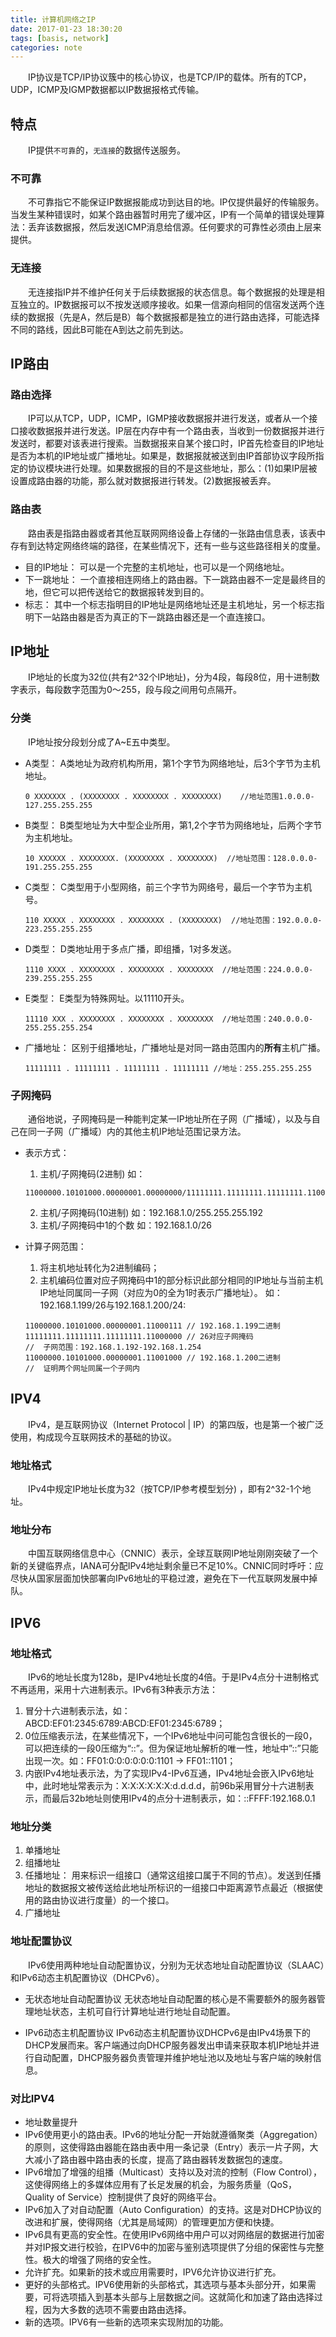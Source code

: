 ```yaml
---
title: 计算机网络之IP
date: 2017-01-23 18:30:20
tags: [basis, network]
categories: note
---
```

&ensp;&ensp;&ensp;&ensp;IP协议是TCP/IP协议簇中的核心协议，也是TCP/IP的载体。所有的TCP，UDP，ICMP及IGMP数据都以IP数据报格式传输。

##  特点

&ensp;&ensp;&ensp;&ensp;IP提供`不可靠`的，`无连接`的数据传送服务。

### 不可靠

&ensp;&ensp;&ensp;&ensp;不可靠指它不能保证IP数据报能成功到达目的地。IP仅提供最好的传输服务。当发生某种错误时，如某个路由器暂时用完了缓冲区，IP有一个简单的错误处理算法：丢弃该数据报，然后发送ICMP消息给信源。任何要求的可靠性必须由上层来提供。

### 无连接

&ensp;&ensp;&ensp;&ensp;无连接指IP并不维护任何关于后续数据报的状态信息。每个数据报的处理是相互独立的。IP数据报可以不按发送顺序接收。如果一信源向相同的信宿发送两个连续的数据报（先是A，然后是B）每个数据报都是独立的进行路由选择，可能选择不同的路线，因此B可能在A到达之前先到达。

## IP路由

### 路由选择

&ensp;&ensp;&ensp;&ensp;IP可以从TCP，UDP，ICMP，IGMP接收数据报并进行发送，或者从一个接口接收数据报并进行发送。IP层在内存中有一个路由表，当收到一份数据报并进行发送时，都要对该表进行搜索。当数据报来自某个接口时，IP首先检查目的IP地址是否为本机的IP地址或广播地址。如果是，数据报就被送到由IP首部协议字段所指定的协议模块进行处理。如果数据报的目的不是这些地址，那么：(1)如果IP层被设置成路由器的功能，那么就对数据报进行转发。(2)数据报被丢弃。

### 路由表

&ensp;&ensp;&ensp;&ensp;路由表是指路由器或者其他互联网网络设备上存储的一张路由信息表，该表中存有到达特定网络终端的路径，在某些情况下，还有一些与这些路径相关的度量。

- 目的IP地址：
    可以是一个完整的主机地址，也可以是一个网络地址。
- 下一跳地址：
    一个直接相连网络上的路由器。下一跳路由器不一定是最终目的地，但它可以把传送给它的数据报转发到目的。
- 标志：
    其中一个标志指明目的IP地址是网络地址还是主机地址，另一个标志指明下一站路由器是否为真正的下一跳路由器还是一个直连接口。

## IP地址

&ensp;&ensp;&ensp;&ensp;IP地址的长度为32位(共有2^32个IP地址)，分为4段，每段8位，用十进制数字表示，每段数字范围为0～255，段与段之间用句点隔开。

### 分类

&ensp;&ensp;&ensp;&ensp;IP地址按分段划分成了A~E五中类型。

- A类型：
    A类地址为政府机构所用，第1个字节为网络地址，后3个字节为主机地址。
    ```
    0 XXXXXXX . (XXXXXXXX . XXXXXXXX . XXXXXXXX)    //地址范围1.0.0.0-127.255.255.255
    ```
- B类型：
    B类型地址为大中型企业所用，第1,2个字节为网络地址，后两个字节为主机地址。
    ```
    10 XXXXXX . XXXXXXXX. (XXXXXXXX . XXXXXXXX)  //地址范围：128.0.0.0-191.255.255.255
    ```
- C类型：
    C类型用于小型网络，前三个字节为网络号，最后一个字节为主机号。
    ```
    110 XXXXX . XXXXXXXX . XXXXXXXX . (XXXXXXXX)  //地址范围：192.0.0.0-223.255.255.255
    ```
- D类型：
    D类地址用于多点广播，即组播，1对多发送。
    ```
    1110 XXXX . XXXXXXXX . XXXXXXXX . XXXXXXXX  //地址范围：224.0.0.0-239.255.255.255
    ```
- E类型：
    E类型为特殊网址。以11110开头。
    ```
    11110 XXX . XXXXXXXX . XXXXXXXX . XXXXXXXX  //地址范围：240.0.0.0-255.255.255.254
    ```
- 广播地址：
    区别于组播地址，广播地址是对同一路由范围内的**所有**主机广播。
    ```
    11111111 . 11111111 . 11111111 . 11111111 //地址：255.255.255.255
    ```

### 子网掩码

&ensp;&ensp;&ensp;&ensp;通俗地说，子网掩码是一种能判定某一IP地址所在子网（广播域），以及与自己在同一子网（广播域）内的其他主机IP地址范围记录方法。

- 表示方式：
    1. 主机/子网掩码(2进制) 如：
    ```
    11000000.10101000.00000001.00000000/11111111.11111111.11111111.11000000
    ```
    2.  主机/子网掩码(10进制) 如：192.168.1.0/255.255.255.192
    3. 主机/子网掩码中1的个数 如：192.168.1.0/26

- 计算子网范围：
    1. 将主机地址转化为2进制编码；
    2. 主机编码位置对应子网掩码中1的部分标识此部分相同的IP地址与当前主机IP地址同属同一子网（对应为0的全为1时表示广播地址）。
    如：192.168.1.199/26与192.168.1.200/24:
    ```
    11000000.10101000.00000001.11000111 // 192.168.1.199二进制
    11111111.11111111.11111111.11000000 // 26对应子网掩码   
    //  子网范围：192.168.1.192-192.168.1.254
    11000000.10101000.00000001.11001000 // 192.168.1.200二进制
    //  证明两个网址同属一个子网内
    ```
## IPV4

&ensp;&ensp;&ensp;&ensp;IPv4，是互联网协议（Internet Protocol | IP）的第四版，也是第一个被广泛使用，构成现今互联网技术的基础的协议。

### 地址格式

&ensp;&ensp;&ensp;&ensp;IPv4中规定IP地址长度为32（按TCP/IP参考模型划分) ，即有2^32-1个地址。

### 地址分布

&ensp;&ensp;&ensp;&ensp;中国互联网络信息中心（CNNIC）表示，全球互联网IP地址刚刚突破了一个新的关键临界点，IANA可分配IPv4地址剩余量已不足10%。CNNIC同时呼吁：应尽快从国家层面加快部署向IPv6地址的平稳过渡，避免在下一代互联网发展中掉队。

## IPV6

### 地址格式

&ensp;&ensp;&ensp;&ensp;IPv6的地址长度为128b，是IPv4地址长度的4倍。于是IPv4点分十进制格式不再适用，采用十六进制表示。IPv6有3种表示方法：

1. 冒分十六进制表示法，如：ABCD:EF01:2345:6789:ABCD:EF01:2345:6789；
2. 0位压缩表示法，在某些情况下，一个IPv6地址中问可能包含很长的一段0，可以把连续的一段0压缩为“::”。但为保证地址解析的唯一性，地址中”::”只能出现一次。如：FF01:0:0:0:0:0:0:1101 → FF01::1101；
3. 内嵌IPv4地址表示法，为了实现IPv4-IPv6互通，IPv4地址会嵌入IPv6地址中，此时地址常表示为：X:X:X:X:X:X:d.d.d.d，前96b采用冒分十六进制表示，而最后32b地址则使用IPv4的点分十进制表示，如：::FFFF:192.168.0.1

### 地址分类

1. 单播地址
2. 组播地址
3. 任播地址： 用来标识一组接口（通常这组接口属于不同的节点）。发送到任播地址的数据报文被传送给此地址所标识的一组接口中距离源节点最近（根据使用的路由协议进行度量）的一个接口。
4. 广播地址

### 地址配置协议

&ensp;&ensp;&ensp;&ensp;IPv6使用两种地址自动配置协议，分别为无状态地址自动配置协议（SLAAC）和IPv6动态主机配置协议（DHCPv6）。

- 无状态地址自动配置协议
    无状态地址自动配置的核心是不需要额外的服务器管理地址状态，主机可自行计算地址进行地址自动配置。

- IPv6动态主机配置协议
    IPv6动态主机配置协议DHCPv6是由IPv4场景下的DHCP发展而来。客户端通过向DHCP服务器发出申请来获取本机IP地址并进行自动配置，DHCP服务器负责管理并维护地址池以及地址与客户端的映射信息。

### 对比IPV4

- 地址数量提升
- IPv6使用更小的路由表。IPv6的地址分配一开始就遵循聚类（Aggregation）的原则，这使得路由器能在路由表中用一条记录（Entry）表示一片子网，大大减小了路由器中路由表的长度，提高了路由器转发数据包的速度。
- IPv6增加了增强的组播（Multicast）支持以及对流的控制（Flow Control），这使得网络上的多媒体应用有了长足发展的机会，为服务质量（QoS，Quality of Service）控制提供了良好的网络平台。
- IPv6加入了对自动配置（Auto Configuration）的支持。这是对DHCP协议的改进和扩展，使得网络（尤其是局域网）的管理更加方便和快捷。
- IPv6具有更高的安全性。在使用IPv6网络中用户可以对网络层的数据进行加密并对IP报文进行校验，在IPV6中的加密与鉴别选项提供了分组的保密性与完整性。极大的增强了网络的安全性。
- 允许扩充。如果新的技术或应用需要时，IPV6允许协议进行扩充。
- 更好的头部格式。IPV6使用新的头部格式，其选项与基本头部分开，如果需要，可将选项插入到基本头部与上层数据之间。这就简化和加速了路由选择过程，因为大多数的选项不需要由路由选择。
- 新的选项。IPV6有一些新的选项来实现附加的功能。
